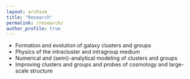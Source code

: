 ```yaml
---
layout: archive
title: "Research"
permalink: /research/
author_profile: true
---
```


* Formation and evolution of galaxy clusters and groups
* Physics of the intracluster and intragroup medium
* Numerical and (semi)-analytical modeling of clusters and groups
* Improving clusters and groups and probes of cosmology and large-scale structure
